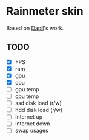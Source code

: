 # Rainmeter skin

Based on [Dapil](http://dapil.deviantart.com/art/MinimalisticInfo-1-0-494912619)'s work.


## TODO

 - [x] FPS
 - [x] ram
 - [x] gpu
 - [x] cpu
 - [ ] gpu temp
 - [ ] cpu temp
 - [ ] ssd disk load (r/w)
 - [ ] hdd disk load (r/w)
 - [ ] internet up
 - [ ] internet down
 - [ ] swap usages